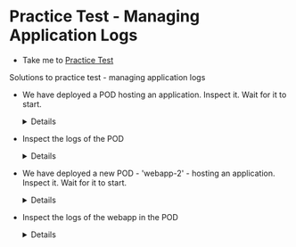 # Practice Test - Managing Application Logs
  - Take me to [Practice Test](https://kodekloud.com/topic/practice-test-managing-application-logs/)
  
Solutions to practice test - managing application logs
- We have deployed a POD hosting an application. Inspect it. Wait for it to start.

  <details>
  
  ```
  $ kubectl get pods
  ```
  </details>
  
- Inspect the logs of the POD
  
  <details>
  
  ```
  $ kubectl logs webapp-1
  ```
  </details>
  
- We have deployed a new POD - 'webapp-2' - hosting an application. Inspect it. Wait for it to start.

  <details>
  
  ```
  $ kubectl get pods
  ```
  </details>
  
- Inspect the logs of the webapp in the POD
  
  <details>
  
    Since the pod has two containers (simple-webapp & db) the below command might work but might also require container name to be specified for log viewing.

   Check the pod to find names of containers.
  
   ```
   $ kubectl describe pod webapp-2
   ```  



   ```
  $ kubectl logs webapp-2
  ```
   
  or

  ```
  $ kubectl logs webapp-2 simple-webapp
  ```
  
  </details>





